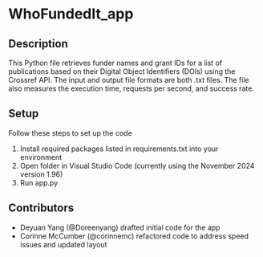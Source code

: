 # WhoFundedIt_app

## Description
This Python file retrieves funder names and grant IDs for a list of publications based on their Digital Object Identifiers (DOIs) using the Crossref API. The input and output file formats are both .txt files. The file also measures the execution time, requests per second, and success rate.

## Setup
Follow these steps to set up the code
1. Install required packages listed in requirements.txt into your environment
3. Open folder in Visual Studio Code (currently using the November 2024 version 1.96)
4. Run app.py

## Contributors
- Deyuan Yang (@Doreenyang) drafted initial code for the app
- Corinne McCumber (@corinnemc) refactored code to address speed issues and updated layout
